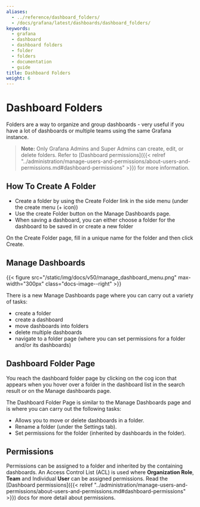 ```yaml
---
aliases:
  - ../reference/dashboard_folders/
  - /docs/grafana/latest/dashboards/dashboard_folders/
keywords:
  - grafana
  - dashboard
  - dashboard folders
  - folder
  - folders
  - documentation
  - guide
title: Dashboard Folders
weight: 6
---
```


# Dashboard Folders

Folders are a way to organize and group dashboards - very useful if you have a lot of dashboards or multiple teams using the same Grafana instance.

> **Note:** Only Grafana Admins and Super Admins can create, edit, or delete folders. Refer to [Dashboard permissions]({{< relref "../administration/manage-users-and-permissions/about-users-and-permissions.md#dashboard-permissions" >}}) for more information.

## How To Create A Folder

- Create a folder by using the Create Folder link in the side menu (under the create menu (+ icon))
- Use the create Folder button on the Manage Dashboards page.
- When saving a dashboard, you can either choose a folder for the dashboard to be saved in or create a new folder

On the Create Folder page, fill in a unique name for the folder and then click Create.

## Manage Dashboards

{{< figure src="/static/img/docs/v50/manage_dashboard_menu.png" max-width="300px" class="docs-image--right" >}}

There is a new Manage Dashboards page where you can carry out a variety of tasks:

- create a folder
- create a dashboard
- move dashboards into folders
- delete multiple dashboards
- navigate to a folder page (where you can set permissions for a folder and/or its dashboards)

## Dashboard Folder Page

You reach the dashboard folder page by clicking on the cog icon that appears when you hover
over a folder in the dashboard list in the search result or on the Manage dashboards page.

The Dashboard Folder Page is similar to the Manage Dashboards page and is where you can carry out the following tasks:

- Allows you to move or delete dashboards in a folder.
- Rename a folder (under the Settings tab).
- Set permissions for the folder (inherited by dashboards in the folder).

## Permissions

Permissions can be assigned to a folder and inherited by the containing dashboards. An Access Control List (ACL) is used where
**Organization Role**, **Team** and Individual **User** can be assigned permissions. Read the
[Dashboard permissions]({{< relref "../administration/manage-users-and-permissions/about-users-and-permissions.md#dashboard-permissions" >}}) docs for more detail
about permissions.
